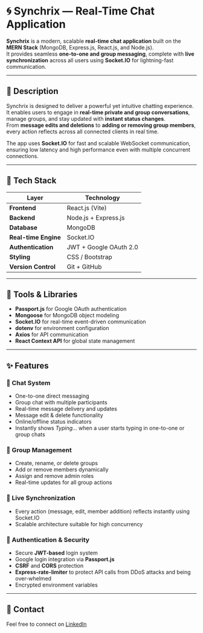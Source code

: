 # 🌀 Synchrix — Real-Time Chat Application

**Synchrix** is a modern, scalable **real-time chat application** built on the **MERN Stack** (MongoDB, Express.js, React.js, and Node.js).  
It provides seamless **one-to-one and group messaging**, complete with **live synchronization** across all users using **Socket.IO** for lightning-fast communication.

---

## 🚀 Description

Synchrix is designed to deliver a powerful yet intuitive chatting experience.  
It enables users to engage in **real-time private and group conversations**, manage groups, and stay updated with **instant status changes**.  
From **message edits and deletions** to **adding or removing group members**, every action reflects across all connected clients in real time.  

The app uses **Socket.IO** for fast and scalable WebSocket communication, ensuring low latency and high performance even with multiple concurrent connections.

---

## 🧠 Tech Stack

| Layer | Technology |
|-------|-------------|
| **Frontend** | React.js (Vite) |
| **Backend** | Node.js + Express.js |
| **Database** | MongoDB |
| **Real-time Engine** | Socket.IO |
| **Authentication** | JWT + Google OAuth 2.0 |
| **Styling** | CSS / Bootstrap |
| **Version Control** | Git + GitHub |

---

## 🧰 Tools & Libraries

- **Passport.js** for Google OAuth authentication
- **Mongoose** for MongoDB object modeling  
- **Socket.IO** for real-time event-driven communication  
- **dotenv** for environment configuration  
- **Axios** for API communication  
- **React Context API** for global state management  

---

## ✨ Features

### 💬 Chat System
- One-to-one direct messaging  
- Group chat with multiple participants  
- Real-time message delivery and updates  
- Message edit & delete functionality  
- Online/offline status indicators
- Instantly shows *Typing...* when a user starts typing in one-to-one or group chats

### 👥 Group Management
- Create, rename, or delete groups  
- Add or remove members dynamically  
- Assign and remove admin roles  
- Real-time updates for all group actions  

### 🔔 Live Synchronization
- Every action (message, edit, member addition) reflects instantly using Socket.IO  
- Scalable architecture suitable for high concurrency  

### 🔐 Authentication & Security
- Secure **JWT-based** login system  
- Google login integration via **Passport.js**  
- **CSRF** and **CORS** protection
- **Express-rate-limiter** to protect API calls from DDoS attacks and being over-whelmed
- Encrypted environment variables

---

## 📧 Contact
Feel free to connect on [LinkedIn](https://www.linkedin.com/in/usman-hameed-05b513240)